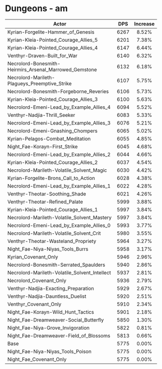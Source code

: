 # Dungeons - am
| Actor | DPS | Increase |
|---|:---:|:---:|
|Kyrian-Forgelite-Hammer_of_Genesis|6267|8.52%|
|Kyrian-Kleia-Pointed_Courage_Allies_5|6201|7.38%|
|Kyrian-Kleia-Pointed_Courage_Allies_4|6147|6.44%|
|Venthyr-Draven-Built_for_War|6140|6.32%|
|Necrolord-Bonesmith-Heirmirs_Arsenal_Marrowed_Gemstone|6132|6.18%|
|Necrolord-Marileth-Plagueys_Preemptive_Strike|6107|5.75%|
|Necrolord-Bonesmith-Forgeborne_Reveries|6106|5.73%|
|Kyrian-Kleia-Pointed_Courage_Allies_3|6100|5.63%|
|Necrolord-Emeni-Lead_by_Example_Allies_4|6094|5.52%|
|Venthyr-Nadjia-Thrill_Seeker|6083|5.33%|
|Necrolord-Emeni-Lead_by_Example_Allies_3|6076|5.21%|
|Necrolord-Emeni-Gnashing_Chompers|6065|5.02%|
|Kyrian-Pelagos-Combat_Meditation|6055|4.85%|
|Night_Fae-Korayn-First_Strike|6045|4.68%|
|Necrolord-Emeni-Lead_by_Example_Allies_2|6044|4.66%|
|Kyrian-Kleia-Pointed_Courage_Allies_2|6037|4.54%|
|Necrolord-Marileth-Volatile_Solvent_Magic|6030|4.42%|
|Kyrian-Forgelite-Brons_Call_to_Action|6028|4.38%|
|Necrolord-Emeni-Lead_by_Example_Allies_1|6022|4.28%|
|Venthyr-Theotar-Soothing_Shade|6021|4.26%|
|Venthyr-Theotar-Refined_Palate|5999|3.88%|
|Kyrian-Kleia-Pointed_Courage_Allies_1|5997|3.84%|
|Necrolord-Marileth-Volatile_Solvent_Mastery|5997|3.84%|
|Necrolord-Emeni-Lead_by_Example_Allies_0|5993|3.77%|
|Necrolord-Marileth-Volatile_Solvent_Crit|5980|3.55%|
|Venthyr-Theotar-Wasteland_Propriety|5964|3.27%|
|Night_Fae-Niya-Niyas_Tools_Burrs|5958|3.17%|
|Kyrian_Covenant_Only|5946|2.96%|
|Necrolord-Bonesmith-Serrated_Spaulders|5940|2.86%|
|Necrolord-Marileth-Volatile_Solvent_Intellect|5937|2.81%|
|Necrolord_Covenant_Only|5936|2.79%|
|Venthyr-Nadjia-Exacting_Preparation|5929|2.67%|
|Venthyr-Nadjia-Dauntless_Duelist|5920|2.51%|
|Venthyr_Covenant_Only|5910|2.34%|
|Night_Fae-Korayn-Wild_Hunt_Tactics|5901|2.18%|
|Night_Fae-Dreamweaver-Social_Butterfly|5850|1.30%|
|Night_Fae-Niya-Grove_Invigoration|5822|0.81%|
|Night_Fae-Dreamweaver-Field_of_Blossoms|5813|0.66%|
|Base|5775|0.00%|
|Night_Fae-Niya-Niyas_Tools_Poison|5775|0.00%|
|Night_Fae_Covenant_Only|5775|0.00%|
